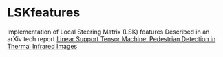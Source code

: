 # LSKfeatures
Implementation of Local Steering Matrix (LSK) features
Described in an arXiv tech report [Linear Support Tensor Machine: Pedestrian Detection in Thermal Infrared Images](https://arxiv.org/pdf/1609.07878.pdf)